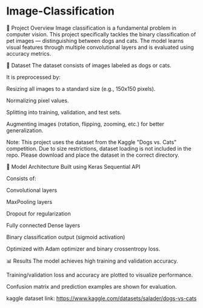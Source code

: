 # Image-Classification
📌 Project Overview
Image classification is a fundamental problem in computer vision. This project specifically tackles the binary classification of pet images — distinguishing between dogs and cats. The model learns visual features through multiple convolutional layers and is evaluated using accuracy metrics.

📁 Dataset
The dataset consists of images labeled as dogs or cats.

It is preprocessed by:

Resizing all images to a standard size (e.g., 150x150 pixels).

Normalizing pixel values.

Splitting into training, validation, and test sets.

Augmenting images (rotation, flipping, zooming, etc.) for better generalization.

Note: This project uses the dataset from the Kaggle "Dogs vs. Cats" competition. Due to size restrictions, dataset loading is not included in the repo. Please download and place the dataset in the correct directory.

🧠 Model Architecture
Built using Keras Sequential API

Consists of:

Convolutional layers

MaxPooling layers

Dropout for regularization

Fully connected Dense layers

Binary classification output (sigmoid activation)

Optimized with Adam optimizer and binary crossentropy loss.

📊 Results
The model achieves high training and validation accuracy.

Training/validation loss and accuracy are plotted to visualize performance.

Confusion matrix and prediction examples are shown for evaluation.


kaggle dataset link: https://www.kaggle.com/datasets/salader/dogs-vs-cats
